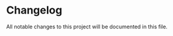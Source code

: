 # Changelog

All notable changes to this project will be documented in this file.

<!--
TEMPLATE

## [0.0.0] - 2022-09-25

### Added

### Changed

### Fixed

### Security
-->